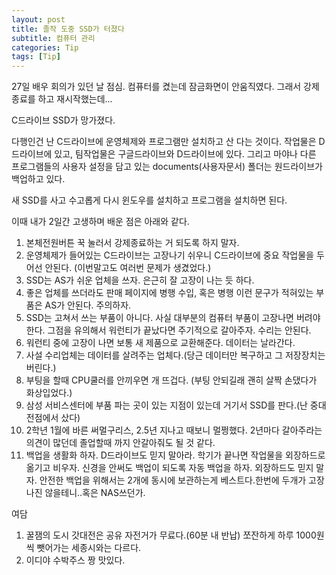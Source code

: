 ```yaml
---
layout: post
title: 졸작 도중 SSD가 터졌다
subtitle: 컴퓨터 관리
categories: Tip
tags: [Tip]
---
```

27일 배우 회의가 있던 날 점심.
컴퓨터를 켰는데 잠금화면이 안움직였다.
그래서 강제종료를 하고 재시작했는데...

C드라이브 SSD가 망가졌다.

다행인건 난 C드라이브에 운영체제와 프로그램만 설치하고 산 다는 것이다.
작업물은 D드라이브에 있고, 팀작업물은 구글드라이브와 D드라이브에 있다.
그리고 마야나 다른 프로그램들의 사용자 설정을 담고 있는 documents(사용자문서) 폴더는 원드라이브가 백업하고 있다.

새 SSD를 사고 수고롭게 다시 윈도우를 설치하고 프로그램을 설치하면 된다.

이때 내가 2일간 고생하며 배운 점은 아래와 같다.
1. 본체전원버튼 꾹 눌러서 강제종료하는 거 되도록 하지 말자.
2. 운영체제가 들어있는 C드라이브는 고장나기 쉬우니 C드라이브에 중요 작업물을 두어선 안된다. (이번말고도 여러번 문제가 생겼었다.)
3. SSD는 AS가 쉬운 업체을 쓰자. 은근히 잘 고장이 나는 듯 하다.
4. 좋은 업체를 쓰더라도 판매 페이지에 병행 수입, 혹은 병행 이런 문구가 적혀있는 부품은 AS가 안된다. 주의하자.
5. SSD는 고쳐서 쓰는 부품이 아니다. 사실 대부분의 컴퓨터 부품이 고장나면 버려야한다. 그점을 유의해서 워런티가 끝났다면 주기적으로 갈아주자. 수리는 안된다.
6. 워런티 중에 고장이 나면 보통 새 제품으로 교환해준다. 데이터는 날라간다.
7. 사설 수리업체는 데이터를 살려주는 업체다.(당근 데이터만 복구하고 그 저장장치는 버린다.)
8. 부팅을 할때 CPU쿨러를 안끼우면 개 뜨겁다. (부팅 안되길래 괜히 살짝 손댔다가 화상입었다.)
9. 삼성 서비스센터에 부품 파는 곳이 있는 지점이 있는데 거기서 SSD를 판다.(난 중대전점에서 샀다)
10. 2학년 1월에 바른 써멀구리스, 2.5년 지나고 때보니 멀쩡했다. 2년마다 갈아주라는 의견이 많던데 졸업할때 까지 안갈아줘도 될 것 같다.
11. 백업을 생활화 하자. D드라이브도 믿지 말아라. 학기가 끝나면 작업물을 외장하드로 옮기고 비우자. 신경을 안써도 백업이 되도록 자동 백업을 하자. 외장하드도 믿지 말자. 안전한 백업을 위해서는 2개에 동시에 보관하는게 베스트다.한번에 두개가 고장나진 않을테니..혹은 NAS쓰던가.

여담
1. 꿀잼의 도시 갓대전은 공유 자전거가 무료다.(60분 내 반납) 쪼잔하게 하루 1000원씩 뺏어가는 세종시와는 다르다.
2. 이디야 수박주스 짱 맛있다.